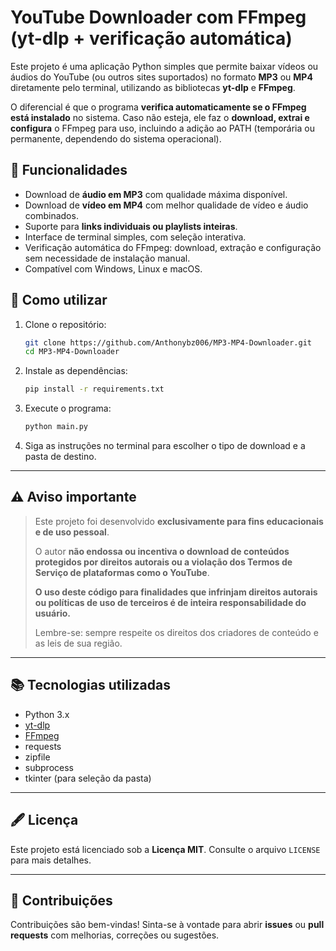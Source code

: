 
# YouTube Downloader com FFmpeg (yt-dlp + verificação automática)

Este projeto é uma aplicação Python simples que permite baixar vídeos ou áudios do YouTube (ou outros sites suportados) no formato **MP3** ou **MP4** diretamente pelo terminal, utilizando as bibliotecas **yt-dlp** e **FFmpeg**.

O diferencial é que o programa **verifica automaticamente se o FFmpeg está instalado** no sistema. Caso não esteja, ele faz o **download, extrai e configura** o FFmpeg para uso, incluindo a adição ao PATH (temporária ou permanente, dependendo do sistema operacional).

## 📝 Funcionalidades

- Download de **áudio em MP3** com qualidade máxima disponível.
- Download de **vídeo em MP4** com melhor qualidade de vídeo e áudio combinados.
- Suporte para **links individuais ou playlists inteiras**.
- Interface de terminal simples, com seleção interativa.
- Verificação automática do FFmpeg: download, extração e configuração sem necessidade de instalação manual.
- Compatível com Windows, Linux e macOS.

## 🚀 Como utilizar

1. Clone o repositório:
   ```bash
   git clone https://github.com/Anthonybz006/MP3-MP4-Downloader.git
   cd MP3-MP4-Downloader
   ```

2. Instale as dependências:
   ```bash
   pip install -r requirements.txt
   ```
   
3. Execute o programa:
   ```bash
   python main.py
   ```

4. Siga as instruções no terminal para escolher o tipo de download e a pasta de destino.

---

## ⚠️ Aviso importante

> Este projeto foi desenvolvido **exclusivamente para fins educacionais e de uso pessoal**.
> 
> O autor **não endossa ou incentiva o download de conteúdos protegidos por direitos autorais ou a violação dos Termos de Serviço de plataformas como o YouTube**.
> 
> **O uso deste código para finalidades que infrinjam direitos autorais ou políticas de uso de terceiros é de inteira responsabilidade do usuário.**
> 
> Lembre-se: sempre respeite os direitos dos criadores de conteúdo e as leis de sua região.

---

## 📚 Tecnologias utilizadas

- Python 3.x
- [yt-dlp](https://github.com/yt-dlp/yt-dlp)
- [FFmpeg](https://ffmpeg.org/)
- requests
- zipfile
- subprocess
- tkinter (para seleção da pasta)

---

## 🖋️ Licença

Este projeto está licenciado sob a **Licença MIT**. Consulte o arquivo `LICENSE` para mais detalhes.

---

## 🤝 Contribuições

Contribuições são bem-vindas! Sinta-se à vontade para abrir **issues** ou **pull requests** com melhorias, correções ou sugestões.

